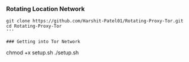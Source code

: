 ### Rotating Location Network

```
git clone https://github.com/Harshit-Patel01/Rotating-Proxy-Tor.git
cd Rotating-Proxy-Tor
'''

### Getting into Tor Network

```
chmod +x setup.sh
./setup.sh
```
